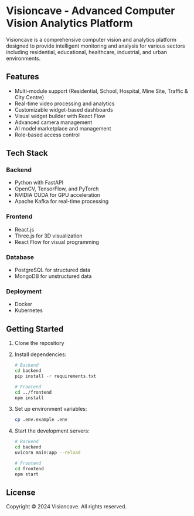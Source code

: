 # Visioncave - Advanced Computer Vision Analytics Platform

Visioncave is a comprehensive computer vision and analytics platform designed to provide intelligent monitoring and analysis for various sectors including residential, educational, healthcare, industrial, and urban environments.

## Features

- Multi-module support (Residential, School, Hospital, Mine Site, Traffic & City Centre)
- Real-time video processing and analytics
- Customizable widget-based dashboards
- Visual widget builder with React Flow
- Advanced camera management
- AI model marketplace and management
- Role-based access control

## Tech Stack

### Backend
- Python with FastAPI
- OpenCV, TensorFlow, and PyTorch
- NVIDIA CUDA for GPU acceleration
- Apache Kafka for real-time processing

### Frontend
- React.js
- Three.js for 3D visualization
- React Flow for visual programming

### Database
- PostgreSQL for structured data
- MongoDB for unstructured data

### Deployment
- Docker
- Kubernetes

## Getting Started

1. Clone the repository
2. Install dependencies:
   ```bash
   # Backend
   cd backend
   pip install -r requirements.txt

   # Frontend
   cd ../frontend
   npm install
   ```

3. Set up environment variables:
   ```bash
   cp .env.example .env
   ```

4. Start the development servers:
   ```bash
   # Backend
   cd backend
   uvicorn main:app --reload

   # Frontend
   cd frontend
   npm start
   ```

## License

Copyright © 2024 Visioncave. All rights reserved.
